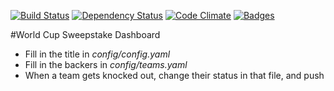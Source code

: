 [![Build Status](https://travis-ci.org/pikesley/sweepstaker.svg)](https://travis-ci.org/pikesley/sweepstaker)
[![Dependency Status](http://img.shields.io/gemnasium/pikesley/sweepstaker.svg)](https://gemnasium.com/pikesley/sweepstaker)
[![Code Climate](http://img.shields.io/codeclimate/github/pikesley/sweepstaker.svg)](https://codeclimate.com/github/pikesley/sweepstaker)  [![Badges](http://img.shields.io/:badges-4/4-ff6799.svg)](https://github.com/badges/badgerbadgerbadger)

#World Cup Sweepstake Dashboard

* Fill in the title in _config/config.yaml_
* Fill in the backers in _config/teams.yaml_
* When a team gets knocked out, change their status in that file, and push
